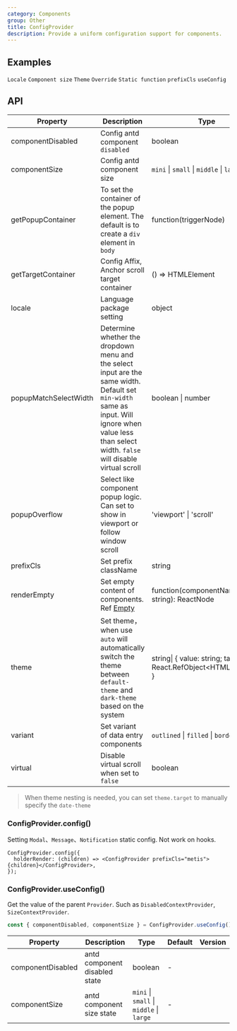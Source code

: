 ```yaml
---
category: Components
group: Other
title: ConfigProvider
description: Provide a uniform configuration support for components.
---
```


## Examples

<!-- prettier-ignore -->
<code src="./demo/locale.tsx">Locale</code>
<code src="./demo/size.tsx">Component size</code>
<code src="./demo/theme.tsx" compact>Theme</code>
<code src="./demo/style-override.tsx">Override</code>
<code src="./demo/holder-render.tsx">Static function</code>
<code src="./demo/prefix-cls.tsx" debug>prefixCls</code>
<code src="./demo/use-config.tsx" debug>useConfig</code>

## API

| Property | Description | Type | Default | Version |
| --- | --- | --- | --- | --- |
| componentDisabled | Config antd component `disabled` | boolean | - |  |
| componentSize | Config antd component size | `mini` \| `small` \| `middle` \| `large` | - |  |
| getPopupContainer | To set the container of the popup element. The default is to create a `div` element in `body` | function(triggerNode) | () => document.body |  |
| getTargetContainer | Config Affix, Anchor scroll target container | () => HTMLElement | () => window |  |
| locale | Language package setting | object | - |  |
| popupMatchSelectWidth | Determine whether the dropdown menu and the select input are the same width. Default set `min-width` same as input. Will ignore when value less than select width. `false` will disable virtual scroll | boolean \| number | - |  |
| popupOverflow | Select like component popup logic. Can set to show in viewport or follow window scroll | 'viewport' \| 'scroll' | 'viewport' |  |
| prefixCls | Set prefix className | string | `metis` |  |
| renderEmpty | Set empty content of components. Ref [Empty](/components/empty/) | function(componentName: string): ReactNode | - |  |
| theme | Set theme，when use `auto` will automatically switch the theme between `default-theme` and `dark-theme` based on the system | string\| { value: string; target: React.RefObject&lt;HTMLElement&gt; } | `auto` |  |
| variant | Set variant of data entry components | `outlined` \| `filled` \| `borderless` | - |  |
| virtual | Disable virtual scroll when set to `false` | boolean | - |  |

> When theme nesting is needed, you can set `theme.target` to manually specify the `date-theme`

### ConfigProvider.config()

Setting `Modal`、`Message`、`Notification` static config. Not work on hooks.

```tsx
ConfigProvider.config({
  holderRender: (children) => <ConfigProvider prefixCls="metis">{children}</ConfigProvider>,
});
```

### ConfigProvider.useConfig()

Get the value of the parent `Provider`. Such as `DisabledContextProvider`, `SizeContextProvider`.

```jsx
const { componentDisabled, componentSize } = ConfigProvider.useConfig();
```

| Property | Description | Type | Default | Version |
| --- | --- | --- | --- | --- |
| componentDisabled | antd component disabled state | boolean | - |  |
| componentSize | antd component size state | `mini` \| `small` \| `middle` \| `large` | - |  |
